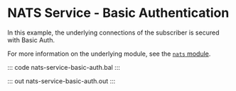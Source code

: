 # NATS Service - Basic Authentication

In this example, the underlying connections of the subscriber is secured with Basic Auth.

For more information on the underlying module, see the [`nats` module](https://lib.ballerina.io/ballerinax/nats/latest).

::: code nats-service-basic-auth.bal :::

::: out nats-service-basic-auth.out :::

